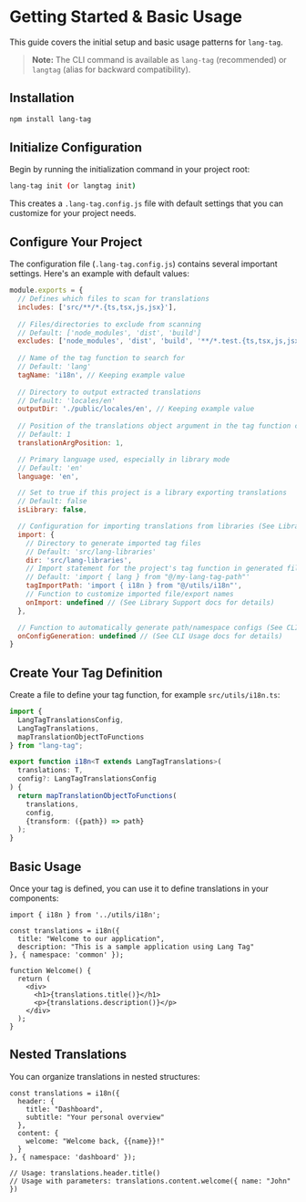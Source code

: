 # Getting Started & Basic Usage

This guide covers the initial setup and basic usage patterns for `lang-tag`.

> **Note:** The CLI command is available as `lang-tag` (recommended) or `langtag` (alias for backward compatibility).

## Installation

```bash
npm install lang-tag
```

## Initialize Configuration

Begin by running the initialization command in your project root:

```bash
lang-tag init (or langtag init)
```

This creates a `.lang-tag.config.js` file with default settings that you can customize for your project needs.

## Configure Your Project

The configuration file (`.lang-tag.config.js`) contains several important settings. Here's an example with default values:

```js
module.exports = {
  // Defines which files to scan for translations
  includes: ['src/**/*.{ts,tsx,js,jsx}'], 
  
  // Files/directories to exclude from scanning
  // Default: ['node_modules', 'dist', 'build']
  excludes: ['node_modules', 'dist', 'build', '**/*.test.{ts,tsx,js,jsx}'], // Added common test exclusion
  
  // Name of the tag function to search for
  // Default: 'lang'
  tagName: 'i18n', // Keeping example value
  
  // Directory to output extracted translations
  // Default: 'locales/en'
  outputDir: './public/locales/en', // Keeping example value
  
  // Position of the translations object argument in the tag function call (1 or 2)
  // Default: 1
  translationArgPosition: 1,

  // Primary language used, especially in library mode
  // Default: 'en'
  language: 'en',

  // Set to true if this project is a library exporting translations
  // Default: false
  isLibrary: false,

  // Configuration for importing translations from libraries (See Library Support docs)
  import: {
    // Directory to generate imported tag files
    // Default: 'src/lang-libraries'
    dir: 'src/lang-libraries',
    // Import statement for the project's tag function in generated files
    // Default: 'import { lang } from "@/my-lang-tag-path"'
    tagImportPath: 'import { i18n } from "@/utils/i18n"',
    // Function to customize imported file/export names
    onImport: undefined // (See Library Support docs for details)
  },

  // Function to automatically generate path/namespace configs (See CLI Usage docs)
  onConfigGeneration: undefined // (See CLI Usage docs for details)
}
```

## Create Your Tag Definition

Create a file to define your tag function, for example `src/utils/i18n.ts`:

```ts
import {
  LangTagTranslationsConfig,
  LangTagTranslations,
  mapTranslationObjectToFunctions
} from "lang-tag";

export function i18n<T extends LangTagTranslations>(
  translations: T,
  config?: LangTagTranslationsConfig
) {
  return mapTranslationObjectToFunctions(
    translations,
    config,
    {transform: ({path}) => path}
  );
}
```

## Basic Usage

Once your tag is defined, you can use it to define translations in your components:

```tsx
import { i18n } from '../utils/i18n';

const translations = i18n({
  title: "Welcome to our application",
  description: "This is a sample application using Lang Tag"
}, { namespace: 'common' });

function Welcome() {
  return (
    <div>
      <h1>{translations.title()}</h1>
      <p>{translations.description()}</p>
    </div>
  );
}
```

## Nested Translations

You can organize translations in nested structures:

```tsx
const translations = i18n({
  header: {
    title: "Dashboard",
    subtitle: "Your personal overview"
  },
  content: {
    welcome: "Welcome back, {{name}}!"
  }
}, { namespace: 'dashboard' });

// Usage: translations.header.title()
// Usage with parameters: translations.content.welcome({ name: "John" })
``` 